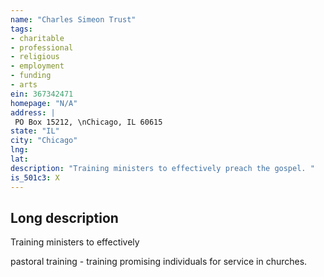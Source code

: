 ```yaml
---
name: "Charles Simeon Trust"
tags:
- charitable
- professional
- religious
- employment
- funding
- arts
ein: 367342471
homepage: "N/A"
address: |
 PO Box 15212, \nChicago, IL 60615
state: "IL"
city: "Chicago"
lng: 
lat: 
description: "Training ministers to effectively preach the gospel. "
is_501c3: X
---
```


## Long description

Training ministers to effectively
  
  pastoral training - training promising individuals for service in churches. 
